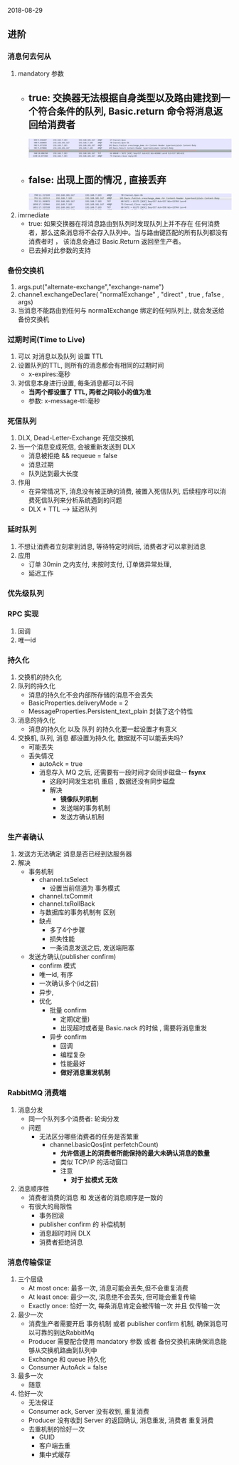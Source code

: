 2018-08-29

## 进阶

### 消息何去何从
1. mandatory 参数
    - true: 交换器无法根据自身类型以及路由建找到一个符合条件的队列, Basic.return 命令将消息返回给消费者
        - 
        ![](1.jpg)
    - false: 出现上面的情况 , 直接丢弃 
        -
        ![](2.jpg)
2. imrnediate
    - true: 如果交换器在将消息路由到队列时发现队列上并不存在
            任何消费者，那么这条消息将不会存入队列中。当与路由键匹配的所有队列都没有消费者时 ，
            该消息会通过 Basic.Return 返回至生产者。
    - 已去掉对此参数的支持

### 备份交换机
1. args.put("alternate-exchange","exchange-name")
2. channe1.exchangeDec1are( "norma1Exchange" , "direct" , true , fa1se , args)
3. 当消息不能路由到任何与 norma1Exchange 绑定的任何队列上, 就会发送给  备份交换机

### 过期时间(Time to Live)
1. 可以 对消息以及队列 设置 TTL
2. 设置队列的TTL, 则所有的消息都会有相同的过期时间
    - x-expires:毫秒
3. 对信息本身进行设置, 每条消息都可以不同
    - **当两个都设置了 TTL, 两者之间较小的值为准**
    - 参数: x-message-ttl:毫秒
    
### 死信队列
1. DLX, Dead-Letter-Exchange 死信交换机
2. 当一个消息变成死信, 会被重新发送到 DLX
    - 消息被拒绝 && requeue = false
    - 消息过期
    - 队列达到最大长度
3. 作用
    - 在异常情况下, 消息没有被正确的消费, 被置入死信队列, 后续程序可以消费死信队列来分析系统遇到的问题
    - DLX + TTL --> 延迟队列

### 延时队列
1. 不想让消费者立刻拿到消息, 等待特定时间后, 消费者才可以拿到消息
2. 应用
    - 订单 30min 之内支付, 未按时支付, 订单做异常处理, 
    - 延迟工作

### 优先级队列


### RPC 实现
1. 回调
2. 唯一id

### 持久化
1. 交换机的持久化
2. 队列的持久化
    - 消息的持久化不会内部所存储的消息不会丢失
    - BasicProperties.deliveryMode = 2
    - MessageProperties.Persistent_text_plain 封装了这个特性
3. 消息的持久化
    - 消息的持久化 以及 队列 的持久化要一起设置才有意义
4. 交换机, 队列, 消息 都设置为持久化, 数据就不可以能丢失吗?
    - 可能丢失
    - 丢失情况
        - autoAck = true
        - 消息存入 MQ 之后, 还需要有一段时间才会同步磁盘-- **fsynx**
            - 这段时间发生宕机 重启 , 数据还没有同步磁盘
            - 解决
                - **镜像队列机制**
                - 发送端的事务机制
                - 发送方确认机制

### 生产者确认
1. 发送方无法确定 消息是否已经到达服务器
2. 解决
    - 事务机制
        - channel.txSelect
            - 设置当前信道为 事务模式
        - channel.txCommit
        - channel.txRollBack
        - 与数据库的事务机制有 区别
        - 缺点
            - 多了4个步骤
            - 损失性能
            - 一条消息发送之后, 发送端阻塞
    - 发送方确认(publisher confirm)
        - confirm 模式
        - 唯一id, 有序
        - 一次确认多个(id之前)
        - 异步, 
        - 优化
            - 批量 confirm
                - 定期(定量) 
                - 出现超时或者是 Basic.nack 的时候 , 需要将消息重发
            - 异步 confirm
                - 回调
                - 编程复杂
                - 性能最好
                - **做好消息重发机制**
                
### RabbitMQ 消费端
1. 消息分发
    - 同一个队列多个消费者: 轮询分发
    - 问题
        - 无法区分哪些消费者的任务是否繁重
            - channel.basicQos(int perfetchCount)
                - **允许信道上的消费者所能保持的最大未确认消息的数量**
                - 类似 TCP/IP 的活动窗口
                - 注意
                    - **对于 拉模式 无效**
2. 消息顺序性
    - 消费者消费的消息 和 发送者的消息顺序是一致的
    - 有很大的局限性
        - 事务回滚
        - publisher confirm 的 补偿机制
        - 消息超时时间 DLX
        - 消费者拒绝消息

### 消息传输保证
1. 三个层级
    - At most once: 最多一次, 消息可能会丢失,但不会重复消费
    - At least once: 最少一次, 消息绝不会丢失, 但可能会重复传输
    - Exactly once: 恰好一次, 每条消息肯定会被传输一次 并且 仅传输一次
2. 最少一次
    - 消费生产者需要开启 事务机制 或者 publisher confirm 机制, 确保消息可以可靠的到达RabbitMq
    - Producer 需要配合使用 mandatory 参数 或者 备份交换机来确保消息能够从交换机路由到队列中
    - Exchange 和 queue 持久化
    - Consumer AutoAck = false
3. 最多一次
    - 随意
4. 恰好一次
    - 无法保证
    - Consumer ack, Server 没有收到, 重复消费
    - Producer 没有收到 Server 的返回确认, 消息重发, 消费者 重复消费
    - 去重机制的恰好一次
        - GUID
        - 客户端去重
        - 集中式缓存